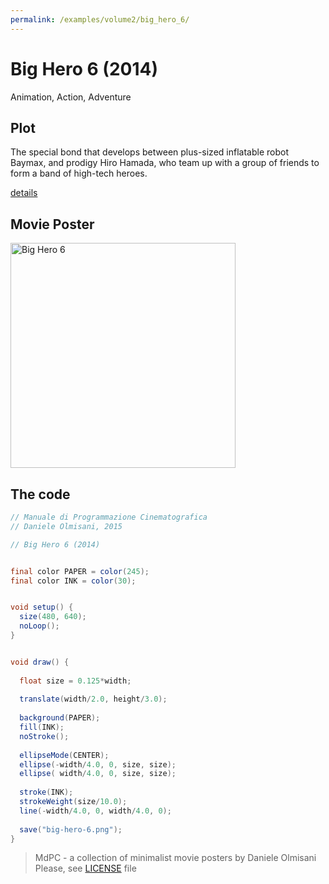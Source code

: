 ```yaml
---
permalink: /examples/volume2/big_hero_6/
---
```

# Big Hero 6 (2014)

Animation, Action, Adventure

## Plot
The special bond that develops between plus-sized inflatable robot Baymax, and prodigy Hiro Hamada, who team up with a group of friends to form a band of high-tech heroes.

[details](https://www.imdb.com/title/tt2245084/)

## Movie Poster
<img src="big-hero-6.png"  width="360px" title="Big Hero 6">


## The code
```java
// Manuale di Programmazione Cinematografica
// Daniele Olmisani, 2015

// Big Hero 6 (2014)


final color PAPER = color(245);
final color INK = color(30);


void setup() {
  size(480, 640);
  noLoop();
}


void draw() {
  
  float size = 0.125*width;
  
  translate(width/2.0, height/3.0);
  
  background(PAPER);
  fill(INK);
  noStroke();
  
  ellipseMode(CENTER);
  ellipse(-width/4.0, 0, size, size);
  ellipse( width/4.0, 0, size, size);
  
  stroke(INK);
  strokeWeight(size/10.0);
  line(-width/4.0, 0, width/4.0, 0);
  
  save("big-hero-6.png");
}

```

> MdPC - a collection of minimalist movie posters
> by Daniele Olmisani
> Please, see [LICENSE](../../../LICENSE) file
